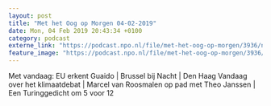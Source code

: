 ```yaml
---
layout: post
title: "Met het Oog op Morgen 04-02-2019"
date: Mon, 04 Feb 2019 20:43:34 +0100
category: podcast
externe_link: "https://podcast.npo.nl/file/met-het-oog-op-morgen/3936/nporadio1_met-het-oog-op-morgen_20190204_met-het-oog-op-morgen-04-02-2019_N2C35J.mp3"
feature_image: "https://podcast.npo.nl/file/met-het-oog-op-morgen/3936/nporadio1_met-het-oog-op-morgen_20190204_met-het-oog-op-morgen-04-02-2019_N2C35J.mp3"
---
```


Met vandaag: EU erkent Guaido | Brussel bij Nacht | Den Haag Vandaag over het klimaatdebat | Marcel van Roosmalen op pad met Theo Janssen | Een Turinggedicht om 5 voor 12
